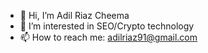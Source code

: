 - 👋 Hi, I’m Adil Riaz Cheema
- 👀 I’m interested in SEO/Crypto technology
- 📫 How to reach me: adilriaz91@gmail.com

<!---
adilriaz91/adilriaz91 is a ✨ special ✨ repository because its `README.md` (this file) appears on your GitHub profile.
You can click the Preview link to take a look at your changes.
--->

